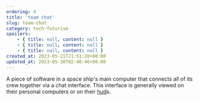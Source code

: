 ```yaml
---
ordering: 4
title: 'team chat'
slug: team-chat
category: tech-futurism
spoilers:
    - { title: null, content: null }
    - { title: null, content: null }
    - { title: null, content: null }
created_at: 2023-05-21T21:51:20+00:00
updated_at: 2023-05-30T02:40:46+00:00
---
```

A piece of software in a space ship's main computer that connects all of its crew together via a chat interface. This interface is generally viewed on their personal computers or on their [hud](/category/tech-futurism/hud)s.